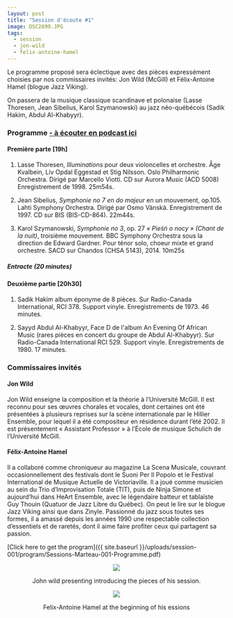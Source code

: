 ```yaml
---
layout: post
title: "Session d'écoute #1"
image: DSC2899.JPG
tags:
  - session
  - jon-wild
  - felix-antoine-hamel
---
```


Le programme proposé sera éclectique avec des pièces expressément choisies par nos commissaires invités: Jon Wild (McGill) et Félix-Antoine Hamel (blogue Jazz Viking).

On passera de la musique classique scandinave et polonaise (Lasse Thoresen, Jean Sibelius, Karol Szymanowski) au jazz néo-québécois (Sadik Hakim, Abdul Al-Khabyyr).

### Programme <a href="https://sessionsmarteau.com/musique/">- à écouter en podcast ici</a>


#### Première parte [19h]

1. Lasse Thoresen, _Illuminations_ pour deux violoncelles et orchestre. Åge Kvalbein, Liv Opdal Eggestad et Stig Nilsson. Oslo Philharmonic Orchestra. Dirigé par Marcello Viotti. CD sur Aurora Music (ACD 5008) Enregistrement de 1998. 25m54s.

2. Jean Sibelius, _Symphonie no 7 en do majeur_ en un mouvement, op.105. Lahti Symphony Orchestra. Dirigé par Osmo Vänskä. Enregistrement de 1997. CD sur BIS (BIS-CD-864). 22m44s.

3. Karol Szymanowski, _Symphonie no 3_, op. 27 _« Pieśń o nocy » (Chant de la nuit)_, troisième mouvement. BBC Symphony Orchestra sous la direction de Edward Gardner. Pour ténor solo, choeur mixte et grand orchestre. SACD sur Chandos (CHSA 5143), 2014. 10m25s

##### Entracte (20 minutes)

#### Deuxième partie [20h30]

1. Sadik Hakim album éponyme de 8 pièces. Sur Radio-Canada International, RCI 378. Support vinyle. Enregistrements de 1973. 46 minutes.

2. Sayyd Abdul Al-Khabyyr, Face D de l'album An Evening Of African Music (rares pièces en concert du groupe de Abdul Al-Khabyyr). Sur Radio-Canada International RCI 529. Support vinyle. Enregistrements de 1980. 17 minutes.


### Commissaires invités

#### Jon Wild

Jon Wild enseigne la composition et la théorie à l’Université McGill. Il est reconnu pour ses œuvres chorales et vocales, dont certaines ont été présentées à plusieurs reprises sur la scène internationale par le Hillier Ensemble, pour lequel il a été compositeur en résidence durant l’été 2002. Il est présentement « Assistant Professor » à l’École de musique Schulich de l’Université McGill.


#### Félix-Antoine Hamel

Il a collaboré comme chroniqueur au magazine La Scena Musicale, couvrant occasionnellement des festivals dont le Suoni Per Il Popolo et le Festival International de Musique Actuelle de Victoriaville. Il a joué comme musicien au sein du Trio d’Improvisation Totale (TIT), puis de Ninja Simone et aujourd’hui dans HeArt Ensemble, avec le légendaire batteur et tablaïste Guy Thouin (Quatuor de Jazz Libre du Québec). On peut le lire sur le blogue Jazz Viking ainsi que dans Zinyle. Passionné du jazz sous toutes ses formes, il a amassé depuis les années 1990 une respectable collection d’essentiels et de raretés, dont il aime faire profiter ceux qui partagent sa passion.



[Click here to get the program]({{ site.baseurl }}/uploads/session-001/program/Sessions-Marteau-001-Programme.pdf)


<div style="text-align: center">
  <p>
    <img src="{{ site.baseurl }}/uploads/session-001/pictures/DSC2899.JPG"> 
    <div>John wild presenting introducing the pieces of his session.</div>
    </p>
  <p>
    <img src="{{ site.baseurl }}/uploads/session-001/pictures/DSC2970.JPG">
  </p>
  <div>
  Felix-Antoine Hamel at the beginning of his essions
  </div>
</div>
